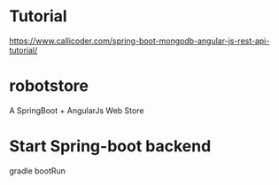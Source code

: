 # Tutorial
https://www.callicoder.com/spring-boot-mongodb-angular-js-rest-api-tutorial/

# robotstore
A SpringBoot + AngularJs Web Store

# Start Spring-boot backend
gradle bootRun
